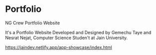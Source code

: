 # Portfolio
NG Crew Portfolio Website

It's a Portfolio Website Developed and Designed by Gemechu Taye and Nesrat Nejat, Computer Science Studen't at Jain University.

https://jaindev.netlify.app/app-showcase/index.html
